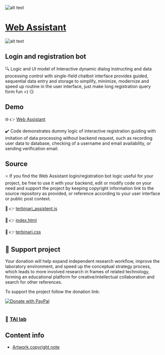 ![alt text](https://github.com/ladooniani/tailab/blob/master/assets/tai_lab_terbinari_cbm_project_logo.png)

# [Web Assistant](https://ladooniani.github.io/Bot-Web-Assistant/)

![alt text](https://github.com/ladooniani/resume-cv/blob/main/img/img2.jpg)

## Login and registration bot

🔍 Logic and UI model of Interactive dynamic dialog instructing and data processing control with single-field chatbot interface provides guided, sequential data entry and storage to simplify, minimize, modernize and speed up routine in the user interface, just make long registration query form fun =) 😏

## Demo

🌐 👉 [Web Assistant](https://ladooniani.github.io/Bot-Web-Assistant/)

✔️ Code demonstrates dummy logic of interactive registration guiding with imitation of data processing without backend request, such as recording user data to database, checking of a username and email availability, or sending verification email.

## Source 

⭐ If you find the Web Assistant login/registration bot logic useful for your project, be free to use it with your backend, edit or modify code on your need and support the project by keeping copyright information link to the source repository as provided, or reference according to your user interface or public post context.

📄 👉 [terbinari_assistent.js](https://github.com/ladooniani/Bot-Web-Assistant/blob/main/terbinari/js/terbinari_assistent.js) 

📄 👉 [index.html](https://github.com/ladooniani/Bot-Web-Assistant/blob/main/index.html)

📄 👉 [terbinari.css](https://github.com/ladooniani/Bot-Web-Assistant/blob/main/terbinari/css/terbinari.css)

## 💖 Support project

Your donation will help expand independent research workflow, improve the laboratory environment, and speed up the conceptual strategy process, which leads to more involved research in frames of related technology, forming an educational platform for creative/intellectual collaboration and search for other references.

To support the project follow the donation link: 

<a href="https://www.paypal.com/cgi-bin/webscr?cmd=_s-xclick&hosted_button_id=GRGH6SL9EL72U">
  <img src="https://www.paypalobjects.com/en_US/i/btn/btn_donate_SM.gif" alt="Donate with PayPal" /><br><br>
</a>

### 🔬 [TAI lab](https://github.com/ladooniani/terbinari) 

## Content info

- [Artwork copyright note]( https://github.com/ladooniani/resume-cv/blob/main/img/artwork.txt)


